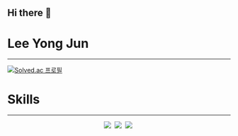 ## Hi there 👋

# Lee Yong Jun
---
[![Solved.ac
프로필](http://mazassumnida.wtf/api/v2/generate_badge?boj=lyj4032)](https://solved.ac/lyj4032)

# Skills
---
<p align = "center" >
  <img src="https://img.shields.io/badge/C++-00599C?style=flat-square&logo=C%2B%2B&logoColor=white"/></a>&nbsp
  <img src="https://img.shields.io/badge/Python-3766AB?style=flat-square&logo=Python&logoColor=white"/></a>&nbsp
  <img src="https://img.shields.io/badge/Pytorch-#EE4C2C?style=flat-square&logo=Pytorch&logoColor=white"/></a>&nbsp
</p>
